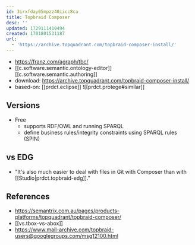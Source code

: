 ```yaml
---
id: 3irxfday05mpzz40iicc8ca
title: Topbraid Composer
desc: ''
updated: 1729111410494
created: 1701801531187
url:
  - 'https://archive.topquadrant.com/topbraid-composer-install/'
---
```


- https://franz.com/agraph/tbc/
- [[c.software.semantic.ontology-editor]] [[c.software.semantic.authoring]]
- download: https://archive.topquadrant.com/topbraid-composer-install/
- based-on: [[prdct.eclipse]]
![[prdct.protege#similar]]

## Versions

- Free
  - supports RDF/OWL and running SPARQL
  - define business rules/integrity constraints using SPARQL rules (SPIN)

## vs EDG

- "It's also much easier to deal with files in Git with Composer than with [[Studio|prdct.topbraid-edg]]."

## References

- https://semantrix.com.au/pages/products-platforms/topquadrant/topbraid-composer/
- [[vs.tbox-vs-abox]]
- https://www.mail-archive.com/topbraid-users@googlegroups.com/msg12100.html